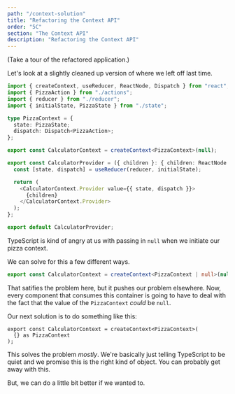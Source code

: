 ```yaml
---
path: "/context-solution"
title: "Refactoring the Context API"
order: "5C"
section: "The Context API"
description: "Refactoring the Context API"
---
```


(Take a tour of the refactored application.)

Let's look at a slightly cleaned up version of where we left off last time.

```ts
import { createContext, useReducer, ReactNode, Dispatch } from "react";
import { PizzaAction } from "./actions";
import { reducer } from "./reducer";
import { initialState, PizzaState } from "./state";

type PizzaContext = {
  state: PizzaState;
  dispatch: Dispatch<PizzaAction>;
};

export const CalculatorContext = createContext<PizzaContext>(null);

export const CalculatorProvider = ({ children }: { children: ReactNode }) => {
  const [state, dispatch] = useReducer(reducer, initialState);

  return (
    <CalculatorContext.Provider value={{ state, dispatch }}>
      {children}
    </CalculatorContext.Provider>
  );
};

export default CalculatorProvider;
```

TypeScript is kind of angry at us with passing in `null` when we initiate our pizza context.

We can solve for this a few different ways.

```ts
export const CalculatorContext = createContext<PizzaContext | null>(null);
```

That satifies the problem here, but it pushes our problem elsewhere. Now, every component that consumes this container is going to have to deal with the fact that the value of the `PizzaContext` _could_ be `null`.

Our next solution is to do something like this:

```tsx
export const CalculatorContext = createContext<PizzaContext>(
  {} as PizzaContext
);
```

This solves the problem _mostly_. We're basically just telling TypeScript to be quiet and we promise this is the right kind of object. You can probably get away with this.

But, we can do a little bit better if we wanted to.
